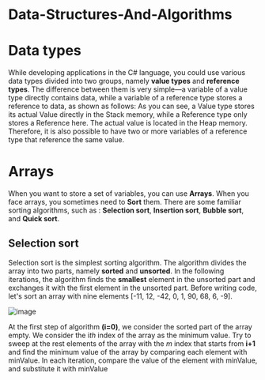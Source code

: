 # Data-Structures-And-Algorithms

# Data types

While developing applications in the C# language, you could use various data types divided into two groups, namely **value types** and **reference types**. 
The difference between them is very simple—a variable of a value type directly contains data, while a variable of a reference type stores a reference to data, as shown as follows:
As you can see, a Value type stores its actual Value directly in the Stack memory, while a Reference type only stores a Reference here. The actual value is located in the Heap memory. Therefore, it is also possible to have two or more variables of a reference type that reference the same value.

# Arrays
When you want to store a set of variables, you can use **Arrays**. When you face arrays, you sometimes need to **Sort** them. There are some familiar sorting algorithms, such as :
**Selection sort**, **Insertion sort**, **Bubble sort**, and **Quick sort**.

## Selection sort
Selection sort is the simplest sorting algorithm. The algorithm divides the array into two parts, namely **sorted** and **unsorted**. In the following iterations, the algorithm finds the **smallest** element in the unsorted part and exchanges it with the first element in the unsorted part. Before writing code, let's sort an array with nine elements [-11, 12, -42, 0, 1, 90, 68, 6, -9].

![image](https://github.com/imansafari1991/Csharp-Data-Structures-And-Algorithms/assets/52294855/915d61e9-0f5e-4be8-a977-707bcfd8d274)

At the first step of algorithm **(i=0)**, we consider the sorted part of the array empty. We consider the i*th* index of the array as the minimum value. Try to sweep at the rest elements of the array with the *m* index that starts from **i+1** and find the minimum value of the array by comparing each element with minValue. In each iteration, compare the value of the element with minValue, and substitute it with minValue 

